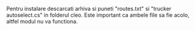 Pentru instalare descarcati arhiva si puneti "routes.txt" si "trucker autoselect.cs" in folderul cleo. Este important ca ambele file sa fie acolo, altfel modul nu va functiona.
